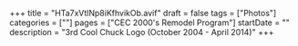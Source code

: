 +++
title = "HTa7xVtlNp8iKfhvikOb.avif"
draft = false
tags = ["Photos"]
categories = [""]
pages = ["CEC 2000's Remodel Program"]
startDate = ""
description = "3rd Cool Chuck Logo (October 2004 - April 2014)"
+++
